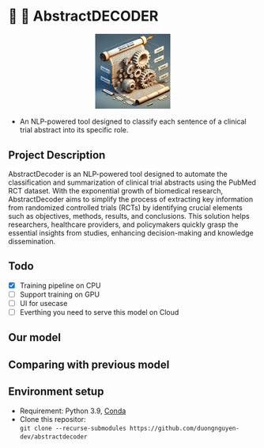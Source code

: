 # :open_book: :robot: AbstractDECODER 
<p align="center">
  <img src="https://github.com/duongnguyen-dev/abstractdecoder/blob/main/assets/abstract-decoder-image.png" width="30%" height="30%" />
</p>

- An NLP-powered tool designed to classify each sentence of a clinical trial abstract into its specific role.

## Project Description
AbstractDecoder is an NLP-powered tool designed to automate the classification and summarization of clinical trial abstracts using the PubMed RCT dataset. With the exponential growth of biomedical research, AbstractDecoder aims to simplify the process of extracting key information from randomized controlled trials (RCTs) by identifying crucial elements such as objectives, methods, results, and conclusions. This solution helps researchers, healthcare providers, and policymakers quickly grasp the essential insights from studies, enhancing decision-making and knowledge dissemination.

## Todo
- [x] Training pipeline on CPU
- [ ] Support training on GPU
- [ ] UI for usecase
- [ ] Everthing you need to serve this model on Cloud

## Our model 

## Comparing with previous model

## Environment setup
- Requirement: Python 3.9, [Conda](https://docs.anaconda.com/miniconda/)
- Clone this repositor:<br>
`git clone --recurse-submodules https://github.com/duongnguyen-dev/abstractdecoder`
